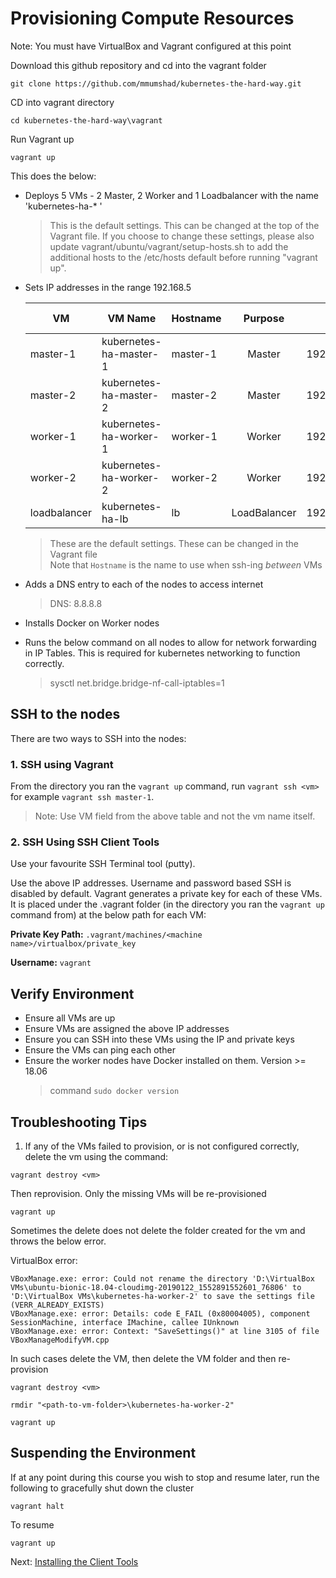 # Provisioning Compute Resources

Note: You must have VirtualBox and Vagrant configured at this point

Download this github repository and cd into the vagrant folder

`git clone https://github.com/mmumshad/kubernetes-the-hard-way.git`

CD into vagrant directory

`cd kubernetes-the-hard-way\vagrant`

Run Vagrant up

`vagrant up`


This does the below:

- Deploys 5 VMs - 2 Master, 2 Worker and 1 Loadbalancer with the name 'kubernetes-ha-* '
    > This is the default settings. This can be changed at the top of the Vagrant file.
    > If you choose to change these settings, please also update vagrant/ubuntu/vagrant/setup-hosts.sh
    > to add the additional hosts to the /etc/hosts default before running "vagrant up".

- Sets IP addresses in the range 192.168.5

    | VM            |  VM Name               | Hostname |  Purpose       | IP           | Forwarded Port   |
    | ------------  | ---------------------- | -------- | :-------------:| ------------:| ----------------:|
    | master-1      | kubernetes-ha-master-1 | master-1 |  Master        | 192.168.5.11 |     2711         |
    | master-2      | kubernetes-ha-master-2 | master-2 |  Master        | 192.168.5.12 |     2712         |
    | worker-1      | kubernetes-ha-worker-1 | worker-1 |  Worker        | 192.168.5.21 |     2721         |
    | worker-2      | kubernetes-ha-worker-2 | worker-2 |  Worker        | 192.168.5.22 |     2722         |
    | loadbalancer  | kubernetes-ha-lb       | lb       |  LoadBalancer  | 192.168.5.30 |     2730         |

    > These are the default settings. These can be changed in the Vagrant file<br>Note that `Hostname` is the name to use when ssh-ing *between* VMs


- Adds a DNS entry to each of the nodes to access internet
    > DNS: 8.8.8.8

- Installs Docker on Worker nodes
- Runs the below command on all nodes to allow for network forwarding in IP Tables.
  This is required for kubernetes networking to function correctly.
    > sysctl net.bridge.bridge-nf-call-iptables=1


## SSH to the nodes

There are two ways to SSH into the nodes:

### 1. SSH using Vagrant

  From the directory you ran the `vagrant up` command, run `vagrant ssh <vm>` for example `vagrant ssh master-1`.
  > Note: Use VM field from the above table and not the vm name itself.

### 2. SSH Using SSH Client Tools

Use your favourite SSH Terminal tool (putty).

Use the above IP addresses. Username and password based SSH is disabled by default.
Vagrant generates a private key for each of these VMs. It is placed under the .vagrant folder (in the directory you ran the `vagrant up` command from) at the below path for each VM:

**Private Key Path:** `.vagrant/machines/<machine name>/virtualbox/private_key`

**Username:** `vagrant`


## Verify Environment

- Ensure all VMs are up
- Ensure VMs are assigned the above IP addresses
- Ensure you can SSH into these VMs using the IP and private keys
- Ensure the VMs can ping each other
- Ensure the worker nodes have Docker installed on them. Version >= 18.06
  > command `sudo docker version`

## Troubleshooting Tips

1. If any of the VMs failed to provision, or is not configured correctly, delete the vm using the command:

`vagrant destroy <vm>`

Then reprovision. Only the missing VMs will be re-provisioned

`vagrant up`


Sometimes the delete does not delete the folder created for the vm and throws the below error.

VirtualBox error:

    VBoxManage.exe: error: Could not rename the directory 'D:\VirtualBox VMs\ubuntu-bionic-18.04-cloudimg-20190122_1552891552601_76806' to 'D:\VirtualBox VMs\kubernetes-ha-worker-2' to save the settings file (VERR_ALREADY_EXISTS)
    VBoxManage.exe: error: Details: code E_FAIL (0x80004005), component SessionMachine, interface IMachine, callee IUnknown
    VBoxManage.exe: error: Context: "SaveSettings()" at line 3105 of file VBoxManageModifyVM.cpp

In such cases delete the VM, then delete the VM folder and then re-provision

`vagrant destroy <vm>`

`rmdir "<path-to-vm-folder>\kubernetes-ha-worker-2"`

`vagrant up`

## Suspending the Environment

If at any point during this course you wish to stop and resume later, run the following to gracefully shut down the cluster

`vagrant halt`

To resume

`vagrant up`

Next: [Installing the Client Tools](./03-client-tools.md)